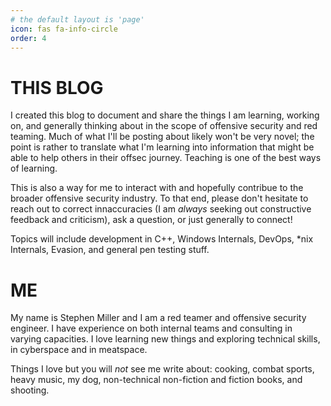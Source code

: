 ```yaml
---
# the default layout is 'page'
icon: fas fa-info-circle
order: 4
---
```


# THIS BLOG

I created this blog to document and share the things I am learning, working on, and generally thinking about in the scope of offensive security and red teaming. Much of what I'll be posting about likely won't be very novel; the point is rather to translate what I'm learning into information that might be able to help others in their offsec journey. Teaching is one of the best ways of learning. 

This is also a way for me to interact with and hopefully contribue to the broader offensive security industry. To that end, please don't hesitate to reach out to correct innaccuracies (I am _always_ seeking out constructive feedback and criticism), ask a question, or just generally to connect!

Topics will include development in C++, Windows Internals, DevOps, *nix Internals, Evasion, and general pen testing stuff.

# ME

My name is Stephen Miller and I am a red teamer and offensive security engineer. I have experience on both internal teams and consulting in varying capacities. I love learning new things and exploring technical skills, in cyberspace and in meatspace.

Things I love but you will _not_ see me write about: cooking, combat sports, heavy music, my dog, non-technical non-fiction and fiction books, and shooting.
